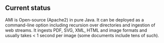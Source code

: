 ## **Current status**
AMI is Open-source (Apache2) in pure Java. It can be deployed as a command-line option including recursion over directories and ingestion of web streams. It ingests PDF, SVG, XML, HTML and image formats and usually takes < 1 second per image (some documents include tens of such). 
